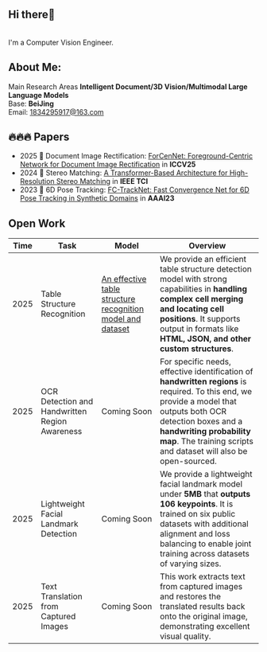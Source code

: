 ## Hi there👋

<br>I'm a Computer Vision Engineer.<br>  

## About Me:

Main Research Areas 
**Intelligent Document/3D Vision/Multimodal Large Language Models**  
Base: **BeiJing**   
Email: 1834295917@163.com 

## 🔥🔥🔥 Papers
* 2025 🎉 Document Image Rectification: [ForCenNet: Foreground-Centric Network for Document Image Rectification]() in **ICCV25**
* 2024 🎉 Stereo Matching: [A Transformer-Based Architecture for High-Resolution Stereo Matching](https://ieeexplore.ieee.org/document/10387769) in **IEEE TCI**
* 2023 🎉 6D Pose Tracking: [FC-TrackNet: Fast Convergence Net for 6D Pose Tracking in Synthetic Domains](https://doi.org/10.1609/aaai.v37i13.27077) in **AAAI23**

## Open Work
|Time                   | Task                 | Model         |   Overview    |
|---------------------- |----------------------|---------------|---------------|
|2025| Table Structure Recognition |[An effective table structure recognition model and dataset](https://github.com/caipeng328/wired_table_rec)| We provide an efficient table structure detection model with strong capabilities in **handling complex cell merging and locating cell positions**. It supports output in formats like **HTML, JSON, and other custom structures**.|
|2025| OCR Detection and Handwritten Region Awareness | Coming Soon | For specific needs, effective identification of **handwritten regions** is required. To this end, we provide a model that outputs both OCR detection boxes and a **handwriting probability map**. The training scripts and dataset will also be open-sourced.|
|2025| Lightweight Facial Landmark Detection | Coming Soon |We provide a lightweight facial landmark model under **5MB** that **outputs 106 keypoints**. It is trained on six public datasets with additional alignment and loss balancing to enable joint training across datasets of varying sizes. |
|2025| Text Translation from Captured Images | Coming Soon | This work extracts text from captured images and restores the translated results back onto the original image, demonstrating excellent visual quality.|
